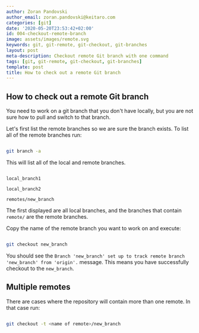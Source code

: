 ```yaml
---
author: Zoran Pandovski
author_email: zoran.pandovski@keitaro.com
categories: [git]
date: '2020-05-20T23:53:42+02:00'
id: 004-checkout-remote-branch
image: assets/images/remote.svg
keywords: git, git-remote, git-checkout, git-branches
layout: post
meta-description: Checkout remote Git branch with one command
tags: [git, git-remote, git-checkout, git-branches]
template: post
title: How to check out a remote Git branch
---
```




## How to check out a remote Git branch



You need to work on a git branch that you don't have locally, but you are not sure how to pull and switch to that branch.

Let's first list the remote branches so we are sure the branch exists. To list all of the remote branches run:



```bash

git branch -a

```



This will list all of the local and remote branches. 



```

local_branch1

local_branch2

remotes/new_branch

```



The first displayed are all local branches, and the branches that contain `remote/` are the remote branches.

Copy the name of the remote branch you want to work on and execute:



```bash

git checkout new_branch

```



You should see the `Branch 'new_branch' set up to track remote branch 'new_branch' from 'origin'.` message. This means you have successfully checkout to the  `new_branch`. 



## Multiple remotes



There are cases where the repository will contain more than one remote. In that case run:



```bash

git checkout -t <name of remote>/new_branch

```








